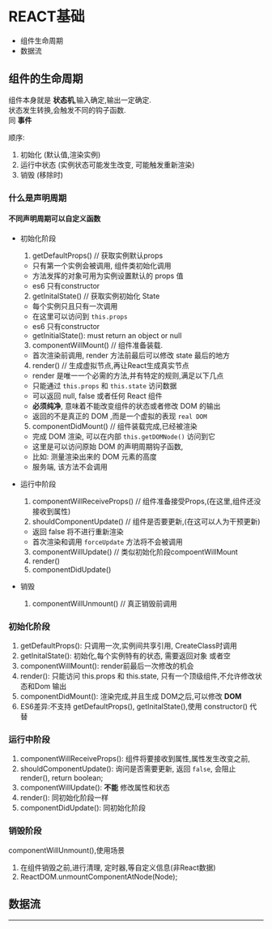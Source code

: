 # REACT基础

- 组件生命周期
- 数据流

## 组件的生命周期

组件本身就是 **状态机**,输入确定,输出一定确定.  
状态发生转换,会触发不同的钩子函数.  
同 __事件__  

顺序:
1. 初始化 (默认值,渲染实例)
2. 运行中状态 (实例状态可能发生改变, 可能触发重新渲染)
3. 销毁 (移除时)


### 什么是声明周期

#### 不同声明周期可以自定义函数

- 初始化阶段
  1. getDefaultProps()    // 获取实例默认props
    - 只有第一个实例会被调用, 组件类初始化调用
    - 方法发挥的对象可用为实例设置默认的 props 值
    - es6 只有constructor
	2. getInitalState()     // 获取实例初始化 State
    - 每个实例只且只有一次调用
    - 在这里可以访问到  `this.props`
    - es6 只有constructor
    - getInitialState(): must return an object or null
	3. componentWillMount() // 组件准备装载.
    - 首次渲染前调用, render 方法前最后可以修改 state 最后的地方
	4. render()             // 生成虚拟节点,再让React生成真实节点
    - render 是唯一一个必需的方法,并有特定的规则,满足以下几点
    - 只能通过 `this.props` 和 `this.state` 访问数据
    - 可以返回 null, false 或者任何 React 组件
    - **必须纯净**, 意味着不能改变组件的状态或者修改 DOM 的输出
    - 返回的不是真正的 DOM ,而是一个虚拟的表现 `real DOM`
	5. componentDidMount()  // 组件装载完成,已经被渲染
    - 完成 DOM 渲染, 可以在内部 `this.getDOMNode()` 访问到它
    - 这里是可以访问原始 DOM 的声明周期钩子函数,
    - 比如: 测量渲染出来的 DOM 元素的高度
    - 服务端, 该方法不会调用

- 运行中阶段
	1. componentWillReceiveProps() // 组件准备接受Props,(在这里,组件还没接收到属性)
	2. shouldComponentUpdate()      // 组件是否要更新,(在这可以人为干预更新)
    - 返回 false 将不进行重新渲染
    - 首次渲染和调用 `forceUpdate` 方法将不会被调用
	3. componentWillUpdate()        // 类似初始化阶段compoentWillMount
	4. render()
	5. componentDidUpdate()

- 销毁
	1. componentWillUnmount()   // 真正销毁前调用

### 初始化阶段

1. getDefaultProps(): 只调用一次,实例间共享引用, CreateClass时调用
2. getInitalState(): 初始化,每个实例特有的状态, 需要返回对象 或者空
3. componentWillMount(): render前最后一次修改的机会
4. render(): 只能访问 this.props 和 this.state, 只有一个顶级组件,不允许修改状态和Dom 输出
5. componentDidMount(): 渲染完成,并且生成 DOM之后,可以修改 **DOM**
6. ES6差异:不支持  getDefaultProps(), getInitalState(),使用 constructor() 代替

### 运行中阶段

1. componentWillReceiveProps(): 组件将要接收到属性,属性发生改变之前,
2. shouldComponentUpdate(): 询问是否需要更新, 返回 `false`, 会阻止 render(), return boolean;
3. componentWillUpdate(): __不能__ 修改属性和状态
4. render(): 同初始化阶段一样
5. componentDidUpdate(): 同初始化阶段

### 销毁阶段
componentWillUnmount(),使用场景
1. 在组件销毁之前,进行清理, 定时器,等自定义信息(非React数据)
2. ReactDOM.unmountComponentAtNode(Node);

## 数据流



















- - -
